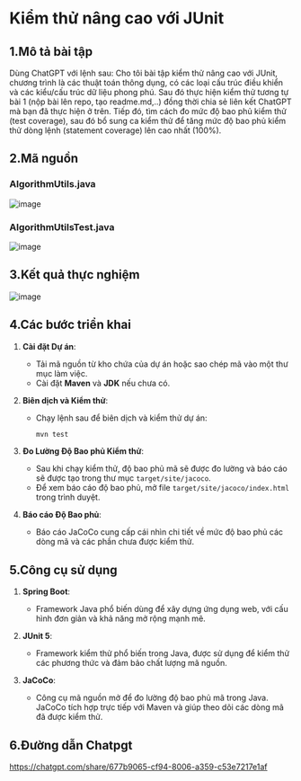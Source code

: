 # Kiểm thử nâng cao với JUnit

## 1.Mô tả bài tập
  Dùng ChatGPT với lệnh sau:
  Cho tôi bài tập kiểm thử nâng cao với JUnit, chương trình là các thuật toán thông dụng, có các loại cấu trúc điều khiển và các kiểu/cấu trúc dữ liệu phong phú.
  Sau đó thực hiện kiểm thử tương tự bài 1 (nộp bài lên repo, tạo readme.md,..) đồng thời chia sẻ liên kết ChatGPT mà bạn đã thực hiện ở trên. 
  Tiếp đó, tìm cách đo mức độ bao phủ kiểm thử (test coverage), sau đó bổ sung ca kiểm thử để tăng mức độ bao phủ kiểm thử dòng lệnh (statement coverage) lên cao nhất (100%).

## 2.Mã nguồn
### AlgorithmUtils.java
![image](https://github.com/user-attachments/assets/614ed64d-89c2-45a7-aa92-6275fd592a48)
### AlgorithmUtilsTest.java
![image](https://github.com/user-attachments/assets/f2930a90-9a9e-418d-a9c0-87b588b97bf0)

## 3.Kết quả thực nghiệm
![image](https://github.com/user-attachments/assets/9be3006d-c953-4982-a74f-90627c2182af)
## 4.Các bước triển khai

1. **Cài đặt Dự án**:
   - Tải mã nguồn từ kho chứa của dự án hoặc sao chép mã vào một thư mục làm việc.
   - Cài đặt **Maven** và **JDK** nếu chưa có.

2. **Biên dịch và Kiểm thử**:
   - Chạy lệnh sau để biên dịch và kiểm thử dự án:
     ```bash
     mvn test
     ```

3. **Đo Lường Độ Bao phủ Kiểm thử**:
   - Sau khi chạy kiểm thử, độ bao phủ mã sẽ được đo lường và báo cáo sẽ được tạo trong thư mục `target/site/jacoco`.
   - Để xem báo cáo độ bao phủ, mở file `target/site/jacoco/index.html` trong trình duyệt.

4. **Báo cáo Độ Bao phủ**:
   - Báo cáo JaCoCo cung cấp cái nhìn chi tiết về mức độ bao phủ các dòng mã và các phần chưa được kiểm thử.

## 5.Công cụ sử dụng

1. **Spring Boot**:
   - Framework Java phổ biến dùng để xây dựng ứng dụng web, với cấu hình đơn giản và khả năng mở rộng mạnh mẽ.

2. **JUnit 5**:
   - Framework kiểm thử phổ biến trong Java, được sử dụng để kiểm thử các phương thức và đảm bảo chất lượng mã nguồn.

3. **JaCoCo**:
   - Công cụ mã nguồn mở để đo lường độ bao phủ mã trong Java. JaCoCo tích hợp trực tiếp với Maven và giúp theo dõi các dòng mã đã được kiểm thử.

## 6.Đường dẫn Chatpgt
https://chatgpt.com/share/677b9065-cf94-8006-a359-c53e7217e1af

